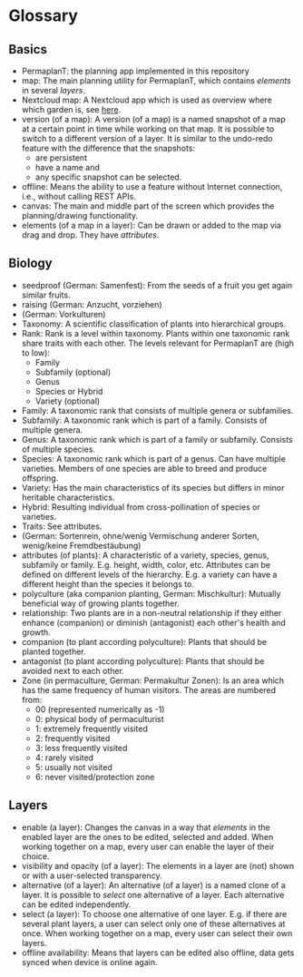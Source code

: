 # Glossary

## Basics

- PermaplanT:
  the planning app implemented in this repository
- map:
  The main planning utility for PermaplanT, which contains _elements_ in several _layers_.
- Nextcloud map:
  A Nextcloud app which is used as overview where which garden is, see [here](https://apps.nextcloud.com/apps/maps).
- version (of a map):
  A version (of a map) is a named snapshot of a map at a certain point in time while working on that map.
  It is possible to switch to a different version of a layer.
  It is similar to the undo-redo feature with the difference that the snapshots:
  - are persistent
  - have a name and
  - any specific snapshot can be selected.
- offline:
  Means the ability to use a feature without Internet connection, i.e., without calling REST APIs.
- canvas:
  The main and middle part of the screen which provides the planning/drawing functionality.
- elements (of a map in a layer):
  Can be drawn or added to the map via drag and drop.
  They have _attributes_.

## Biology

- seedproof (German: Samenfest):
  From the seeds of a fruit you get again similar fruits.
- raising (German: Anzucht, vorziehen)
- (German: Vorkulturen)
- Taxonomy:
  A scientific classification of plants into hierarchical groups.
- Rank:
  Rank is a level within taxonomy.
  Plants within one taxonomic rank share traits with each other.
  The levels relevant for PermaplanT are (high to low):
  - Family
  - Subfamily (optional)
  - Genus
  - Species or Hybrid
  - Variety (optional)
- Family:
  A taxonomic rank that consists of multiple genera or subfamilies.
- Subfamily:
  A taxonomic rank which is part of a family.
  Consists of multiple genera.
- Genus:
  A taxonomic rank which is part of a family or subfamily.
  Consists of multiple species.
- Species:
  A taxonomic rank which is part of a genus.
  Can have multiple varieties.
  Members of one species are able to breed and produce offspring.
- Variety:
  Has the main characteristics of its species but differs in minor heritable characteristics.
- Hybrid:
  Resulting individual from cross-pollination of species or varieties.
- Traits:
  See attributes.
- (German: Sortenrein, ohne/wenig Vermischung anderer Sorten, wenig/keine Fremdbestäubung)
- attributes (of plants):
  A characteristic of a variety, species, genus, subfamily or family.
  E.g. height, width, color, etc.
  Attributes can be defined on different levels of the hierarchy.
  E.g. a variety can have a different height than the species it belongs to.
- polyculture (aka companion planting, German: Mischkultur):
  Mutually beneficial way of growing plants together.
- relationship:
  Two plants are in a non-neutral relationship if they either enhance (companion)
  or diminish (antagonist) each other's health and growth.
- companion (to plant according polyculture):
  Plants that should be planted together.
- antagonist (to plant according polyculture):
  Plants that should be avoided next to each other.
- Zone (in permaculture, German: Permakultur Zonen):
  Is an area which has the same frequency of human visitors.
  The areas are numbered from:
  - 00 (represented numerically as -1)
  - 0: physical body of permaculturist
  - 1: extremely frequently visited
  - 2: frequently visited
  - 3: less frequently visited
  - 4: rarely visited
  - 5: usually not visited
  - 6: never visited/protection zone

## Layers

- enable (a layer):
  Changes the canvas in a way that _elements_ in the enabled layer are the ones to be edited, selected and added.
  When working together on a map, every user can enable the layer of their choice.
- visibility and opacity (of a layer):
  The elements in a layer are (not) shown or with a user-selected transparency.
- alternative (of a layer):
  An alternative (of a layer) is a named clone of a layer.
  It is possible to _select_ one alternative of a layer.
  Each alternative can be edited independently.
- select (a layer):
  To choose one alternative of one layer.
  E.g. if there are several plant layers, a user can select only one of these alternatives at once.
  When working together on a map, every user can select their own layers.
- offline availability:
  Means that layers can be edited also offline, data gets synced when device is online again.
